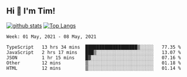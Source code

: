 ## Hi 👋 I'm Tim!
  
  [![github stats](https://github-readme-stats.vercel.app/api?username=thostetler&theme=dracula&count_private=true&show_icons=true)](https://github.com/thostetler/github-readme-stats)
  [![Top Langs](https://github-readme-stats.vercel.app/api/top-langs/?username=thostetler&layout=compact&count_private=true&theme=dracula&show_icons=true)](https://github.com/thostetler/github-readme-stats)
 
<!--START_SECTION:waka-->
```text
Week: 01 May, 2021 - 08 May, 2021

TypeScript   13 hrs 34 mins  ███████████████████▒░░░░░   77.35 % 
JavaScript   2 hrs 17 mins   ███▒░░░░░░░░░░░░░░░░░░░░░   13.07 % 
JSON         1 hr 15 mins    █▓░░░░░░░░░░░░░░░░░░░░░░░   07.16 % 
Other        12 mins         ▒░░░░░░░░░░░░░░░░░░░░░░░░   01.18 % 
HTML         12 mins         ▒░░░░░░░░░░░░░░░░░░░░░░░░   01.14 % 
```
<!--END_SECTION:waka-->
